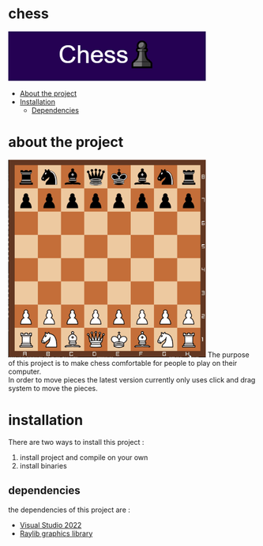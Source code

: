 # chess 
![image info](logo.png)
- [About the project](#about-the-project)
- [Installation](#installation)
    - [Dependencies](#dependencies)


# about the project
![Alt Text](animation.gif)
The purpose of this project is to make chess comfortable for people to play on their computer. </br>
In order to move pieces the latest version currently only uses click and drag system to move the pieces. </br>
# installation
There are two ways to install this project :
1. install project and compile on your own
2. install binaries
## dependencies
the dependencies of this project are :
* [Visual Studio 2022](https://visualstudio.microsoft.com/vs/)
* [Raylib graphics library](https://www.raylib.com/)

